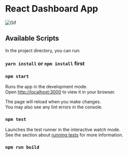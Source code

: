 # React Dashboard App

![Gif](https://github.com/simskberna/react-dasboard-app/blob/main/public/react-dashboard-app.gif)


## Available Scripts

In the project directory, you can run:
### `yarn install` or `npm install` first
### `npm start`

Runs the app in the development mode.\
Open [http://localhost:3000](http://localhost:3000) to view it in your browser.

The page will reload when you make changes.\
You may also see any lint errors in the console.

### `npm test`

Launches the test runner in the interactive watch mode.\
See the section about [running tests](https://facebook.github.io/create-react-app/docs/running-tests) for more information.

### `npm run build`


